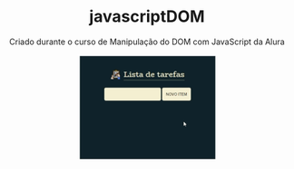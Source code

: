 <h1 align="center">javascriptDOM</h1>
<p align="center">Criado durante o curso de Manipulação do DOM com JavaScript da Alura </p>

<p align="center">
  <img  src="https://github.com/szalbuque/javascriptDOM/blob/00f257b4bc106b5eab567f8838597db19f012b07/assets/testetodolist.gif"
</p>
